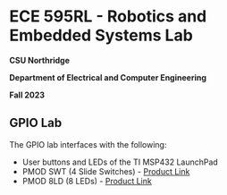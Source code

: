 # ECE 595RL - Robotics and Embedded Systems Lab
**CSU Northridge**

**Department of Electrical and Computer Engineering**

**Fall 2023**

## GPIO Lab
The GPIO lab interfaces with the following:

* User buttons and LEDs of the TI MSP432 LaunchPad
* PMOD SWT (4 Slide Switches) - [Product Link](https://digilent.com/reference/pmod/pmodswt/start)
* PMOD 8LD (8 LEDs) - [Product Link](https://digilent.com/shop/pmod-8ld-eight-high-brightness-leds/)

